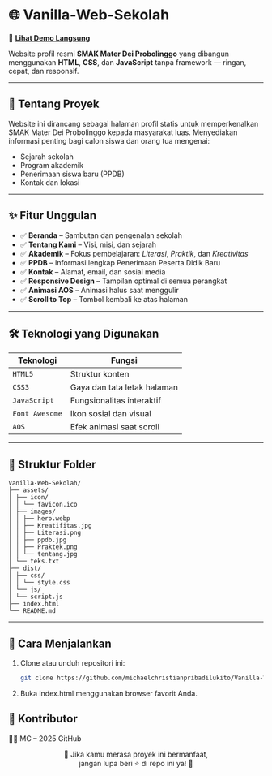 # 🌐 Vanilla-Web-Sekolah

📌 **[Lihat Demo Langsung](https://michaelchristianpribadilukito.github.io/Vanilla-Web-Sekolah/#beranda)**

Website profil resmi **SMAK Mater Dei Probolinggo** yang dibangun menggunakan **HTML**, **CSS**, dan **JavaScript** tanpa framework — ringan, cepat, dan responsif.

---

## 🏫 Tentang Proyek

Website ini dirancang sebagai halaman profil statis untuk memperkenalkan SMAK Mater Dei Probolinggo kepada masyarakat luas. Menyediakan informasi penting bagi calon siswa dan orang tua mengenai:

- Sejarah sekolah  
- Program akademik  
- Penerimaan siswa baru (PPDB)  
- Kontak dan lokasi  

---

## ✨ Fitur Unggulan

- ✅ **Beranda** – Sambutan dan pengenalan sekolah  
- ✅ **Tentang Kami** – Visi, misi, dan sejarah  
- ✅ **Akademik** – Fokus pembelajaran: *Literasi*, *Praktik*, dan *Kreativitas*  
- ✅ **PPDB** – Informasi lengkap Penerimaan Peserta Didik Baru  
- ✅ **Kontak** – Alamat, email, dan sosial media  
- ✅ **Responsive Design** – Tampilan optimal di semua perangkat  
- ✅ **Animasi AOS** – Animasi halus saat menggulir  
- ✅ **Scroll to Top** – Tombol kembali ke atas halaman  

---

## 🛠️ Teknologi yang Digunakan

| Teknologi         | Fungsi                                  |
|-------------------|------------------------------------------|
| `HTML5`           | Struktur konten                         |
| `CSS3`            | Gaya dan tata letak halaman             |
| `JavaScript`      | Fungsionalitas interaktif               |
| `Font Awesome`    | Ikon sosial dan visual                  |
| `AOS`             | Efek animasi saat scroll               |

---

## 📁 Struktur Folder
```
Vanilla-Web-Sekolah/
├── assets/
│ ├── icon/
│ │ └── favicon.ico
│ ├── images/
│ │ ├── hero.webp
│ │ ├── Kreatifitas.jpg
│ │ ├── Literasi.png
│ │ ├── ppdb.jpg
│ │ ├── Praktek.png
│ │ └── tentang.jpg
│ └── teks.txt
├── dist/
│ ├── css/
│ │ └── style.css
│ └── js/
│ └── script.js
├── index.html
└── README.md
```

---

## 🚀 Cara Menjalankan

1. Clone atau unduh repositori ini:
   ```bash
   git clone https://github.com/michaelchristianpribadilukito/Vanilla-Web-Sekolah.git

2. Buka index.html menggunakan browser favorit Anda.

## 👤 Kontributor

🧑‍💻 MC – 2025
GitHub



<p align="center">
  🌟 Jika kamu merasa proyek ini bermanfaat,<br>
  jangan lupa beri ⭐ di repo ini ya! 🙌
</p>

